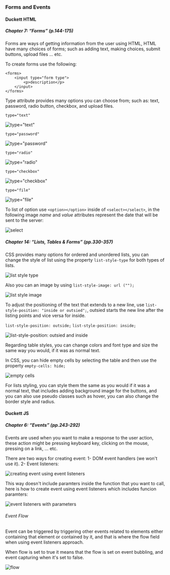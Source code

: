 ###  Forms and Events


#### Duckett HTML

##### Chapter 7: “Forms” (p.144-175)

Forms are ways of getting information from the user using HTML, HTML have many choices of forms; such as adding text, making choices, submit buttons, upload files ... etc.

To create forms use the following:

```
<forms>
    <input type="form type">
        <p>description</p>
    </input>
</forms>
```

Type attribute provides many options you can choose from; such as: text, password, radio button, checkbox, and upload files.

`type="text"`

![type="text"](img/1.PNG)


`type="password"`

![type="password"](img/2.PNG)


`type="radio"`

![type="radio"](img/3.PNG)


`type="checkbox"`

![type="checkbox"](img/4.PNG)


`type="file"`

![type="file"](img/6.PNG)

To list of option use `<option></option>` inside of `<select></select>`, in the following image *name* and *value* attributes represent the date that will be sent to the server:

![select](img/5.PNG)


##### Chapter 14: “Lists, Tables & Forms” (pp.330-357)

CSS provides many options for ordered and unordered lists, you can change the style of list using the property `list-style-type` for both types of lists.

![list style type](img/7.PNG)


Also you can an image by using `list-style-image: url ("");`

![list style image](img/8.PNG)


To adjust the positioning of the text that extends to a new line, use `list-style-position: "inside or outsied";`, outsied starts the new line after the listing points and vice versa for inside.

`list-style-position: outside;`
`list-style-position: inside;`

![list-style-position: outsied and inside](img/9.PNG)


Regarding table styles, you can change colors and font type and size the same way you would, if it was as normal text.

In CSS, you can hide empty cells by selecting the table and then use the property `empty-cells: hide;`

![empty cells](img/10.PNG)


For lists styling, you can style them the same as you would if it was a normal text, that includes adding background image for the buttons, and you can also use pseudo classes such as hover, you can also change the border style and radius.


#### Duckett JS

##### Chapter 6: “Events” (pp.243-292)

Events are used when you want to make a response to the user action, these action might be pressing keyboard key, clicking on the mouse, pressing on a link, ... etc.

There are two ways for creating event:
1- DOM event handlers (we won't use it).
2- Event listeners:

![creating event using event listeners](img/11.PNG)

This way doesn't include paramters inside the function that you want to call, here is how to create event using event listeners which includes funcion paramters:

![event listeners with parameters](img/12.PNG)

###### Event Flow

Event can be triggered by triggering other events related to elements either containing that element or contained by it, and that is where the flow field when using event listeners approach.

When flow is set to true it means that the flow is set on event bubbling, and event capturing when it's set to false.

![flow](img/13.PNG)












